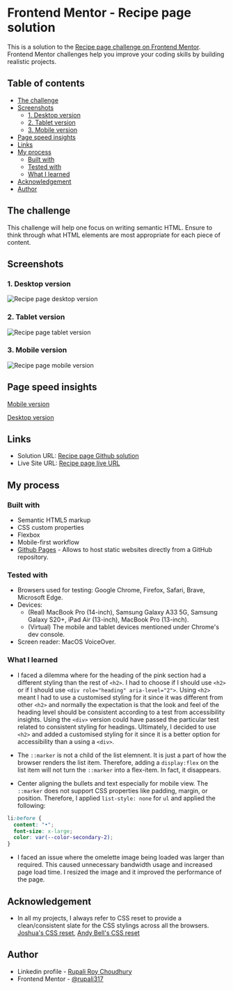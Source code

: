 # Frontend Mentor - Recipe page solution

This is a solution to the [Recipe page challenge on Frontend Mentor](https://www.frontendmentor.io/challenges/recipe-page-KiTsR8QQKm). Frontend Mentor challenges help you improve your coding skills by building realistic projects.

## Table of contents

- [The challenge](#the-challenge)
- [Screenshots](#screenshots)
  - [1. Desktop version](#1-desktop-version)
  - [2. Tablet version](#2-tablet-version)
  - [3. Mobile version](#3-mobile-version)
- [Page speed insights](#page-speed-insights)
- [Links](#links)
- [My process](#my-process)
  - [Built with](#built-with)
  - [Tested with](#tested-with)
  - [What I learned](#what-i-learned)
- [Acknowledgement](#acknowledgement)
- [Author](#author)

## The challenge

This challenge will help one focus on writing semantic HTML. Ensure to think through what HTML elements are most appropriate for each piece of content.

## Screenshots

### 1. Desktop version

![Recipe page desktop version](./assets/screenshots/recipe-page-desktop.png)

### 2. Tablet version

![Recipe page tablet version](./assets/screenshots/recipe-page-tablet.png)

### 3. Mobile version

![Recipe page mobile version](./assets/screenshots/recipe-page-mobile.png)

## Page speed insights

[Mobile version](https://pagespeed.web.dev/analysis/https-rupali317-github-io-recipe-page-main/nw58oxi22w?use_original_url=true&form_factor=mobile)

[Desktop version](https://pagespeed.web.dev/analysis/https-rupali317-github-io-recipe-page-main/nw58oxi22w?use_original_url=true&form_factor=desktop)

## Links

- Solution URL: [Recipe page Github solution](https://github.com/rupali317/recipe-page-main)
- Live Site URL: [Recipe page live URL](https://rupali317.github.io/recipe-page-main/)

## My process

### Built with

- Semantic HTML5 markup
- CSS custom properties
- Flexbox
- Mobile-first workflow
- [Github Pages](https://pages.github.com/) - Allows to host static websites directly from a GitHub repository.

### Tested with

- Browsers used for testing: Google Chrome, Firefox, Safari, Brave, Microsoft Edge.
- Devices:
  - (Real) MacBook Pro (14-inch), Samsung Galaxy A33 5G, Samsung Galaxy S20+, iPad Air (13-inch), MacBook Pro (13-inch).
  - (Virtual) The mobile and tablet devices mentioned under Chrome's dev console.
- Screen reader: MacOS VoiceOver.

### What I learned

- I faced a dilemma where for the heading of the pink section had a different styling than the rest of `<h2>`. I had to choose if I should use `<h2>` or if I should use `<div role="heading" aria-level="2">`. Using `<h2>` meant I had to use a customised styling for it since it was different from other `<h2>` and normally the expectation is that the look and feel of the heading level should be consistent according to a test from accessibility insights. Using the `<div>` version could have passed the particular test related to consistent styling for headings. Ultimately, I decided to use `<h2>` and added a customised styling for it since it is a better option for accessibility than a using a `<div>`.

- The `::marker` is not a child of the list elemnent. It is just a part of how the browser renders the list item. Therefore, adding a `display:flex` on the list item will not turn the `::marker` into a flex-item. In fact, it disappears.

- Center aligning the bullets and text especially for mobile view. The `::marker` does not support CSS properties like padding, margin, or position. Therefore, I applied `list-style: none` for `ul` and applied the following:

```css
li:before {
  content: "•";
  font-size: x-large;
  color: var(--color-secondary-2);
}
```

- I faced an issue where the omelette image being loaded was larger than required. This caused unnecessary bandwidth usage and increased page load time. I resized the image and it improved the performance of the page.

## Acknowledgement

- In all my projects, I always refer to CSS reset to provide a clean/consistent slate for the CSS stylings across all the browsers. [Joshua's CSS reset](https://www.joshwcomeau.com/css/custom-css-reset/), [Andy Bell's CSS reset](https://piccalil.li/blog/a-more-modern-css-reset/)

## Author

- Linkedin profile - [Rupali Roy Choudhury](https://www.linkedin.com/in/rupali-rc/)
- Frontend Mentor - [@rupali317](https://www.frontendmentor.io/profile/rupali317)
